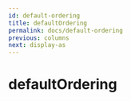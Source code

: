 ```yaml
---
id: default-ordering
title: defaultOrdering
permalink: docs/default-ordering
previous: columns
next: display-as
---
```


# defaultOrdering

